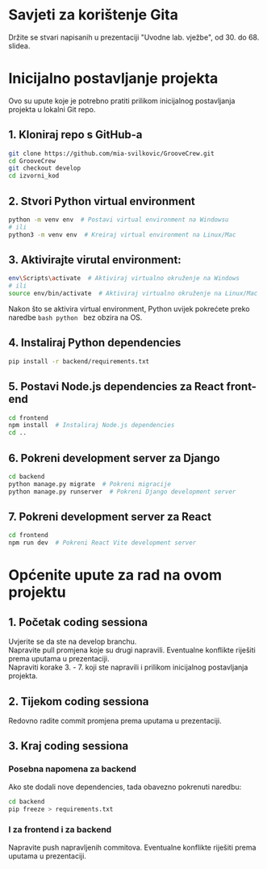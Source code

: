 # Savjeti za korištenje Gita

Držite se stvari napisanih u prezentaciji "Uvodne lab. vježbe", od 30. do 68. slidea.

# Inicijalno postavljanje projekta

Ovo su upute koje je potrebno pratiti prilikom inicijalnog postavljanja projekta u lokalni Git repo.

## 1. Kloniraj repo s GitHub-a

```bash
git clone https://github.com/mia-svilkovic/GrooveCrew.git
cd GrooveCrew
git checkout develop
cd izvorni_kod
```

## 2. Stvori Python virtual environment

```bash
python -m venv env  # Postavi virtual environment na Windowsu
# ili
python3 -m venv env  # Kreiraj virtual environment na Linux/Mac
```

## 3. Aktivirajte virutal environment:

```bash
env\Scripts\activate  # Aktiviraj virtualno okruženje na Windows
# ili
source env/bin/activate  # Aktiviraj virtualno okruženje na Linux/Mac
```
Nakon što se aktivira virtual environment, Python uvijek pokrećete preko naredbe ```bash python ``` bez obzira na OS.

## 4. Instaliraj Python dependencies

```bash
pip install -r backend/requirements.txt
```

## 5. Postavi Node.js dependencies za React front-end

```bash
cd frontend
npm install  # Instaliraj Node.js dependencies
cd ..
```

## 6. Pokreni development server za Django

```bash
cd backend
python manage.py migrate  # Pokreni migracije
python manage.py runserver  # Pokreni Django development server
```

## 7. Pokreni development server za React

```bash
cd frontend
npm run dev  # Pokreni React Vite development server
```

# Općenite upute za rad na ovom projektu

## 1. Početak coding sessiona

Uvjerite se da ste na develop branchu.  
Napravite pull promjena koje su drugi napravili. Eventualne konflikte riješiti prema uputama u prezentaciji.  
Napraviti korake 3. - 7. koji ste napravili i prilikom inicijalnog postavljanja projekta.

## 2. Tijekom coding sessiona

Redovno radite commit promjena prema uputama u prezentaciji.

## 3. Kraj coding sessiona

### Posebna napomena za backend

Ako ste dodali nove dependencies, tada obavezno pokrenuti naredbu:

```bash
cd backend
pip freeze > requirements.txt
```

### I za frontend i za backend

Napravite push napravljenih commitova. Eventualne konflikte riješiti prema uputama u prezentaciji.
